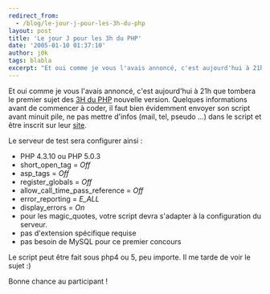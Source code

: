 ```yaml
---
redirect_from:
  - /blog/le-jour-j-pour-les-3h-du-php
layout: post
title: 'Le jour J pour les 3h du PHP'
date: '2005-01-10 01:37:10'
author: j0k
tags: blabla
excerpt: "Et oui comme je vous l'avais annoncé, c'est aujourd'hui à 21h que tombera le premier sujet des [3H du PHP](http://3hphp.lephpfacile.com/) nouvelle version.     \nQuelques informations avant de commencer à coder, il faut bien évidemment envoyer son script avant minuit pile, ne pas mettre d'infos (mail, tel, pseudo ...) dans le script et être inscrit sur leur      …"
---
```


Et oui comme je vous l'avais annoncé, c'est aujourd'hui à 21h que tombera le premier sujet des [3H du PHP](http://3hphp.lephpfacile.com/) nouvelle version.
Quelques informations avant de commencer à coder, il faut bien évidemment envoyer son script avant minuit pile, ne pas mettre d'infos (mail, tel, pseudo ...) dans le script et être inscrit sur leur [site](http://3hphp.lephpfacile.com/).

Le serveur de test sera configurer ainsi :
* PHP 4.3.10 ou PHP 5.0.3
* short_open_tag = *Off*
* asp_tags = *Off*
* register_globals = *Off*
* allow_call_time_pass_reference = *Off*
* error_reporting = *E_ALL*
* display_errors = *On*
* pour les magic_quotes, votre script devra s'adapter à la configuration du serveur.
* pas d'extension spécifique requise
* pas besoin de MySQL pour ce premier concours

Le script peut être fait sous php4 ou 5, peu importe.   Il me tarde de voir le sujet :)

Bonne chance au participant !
